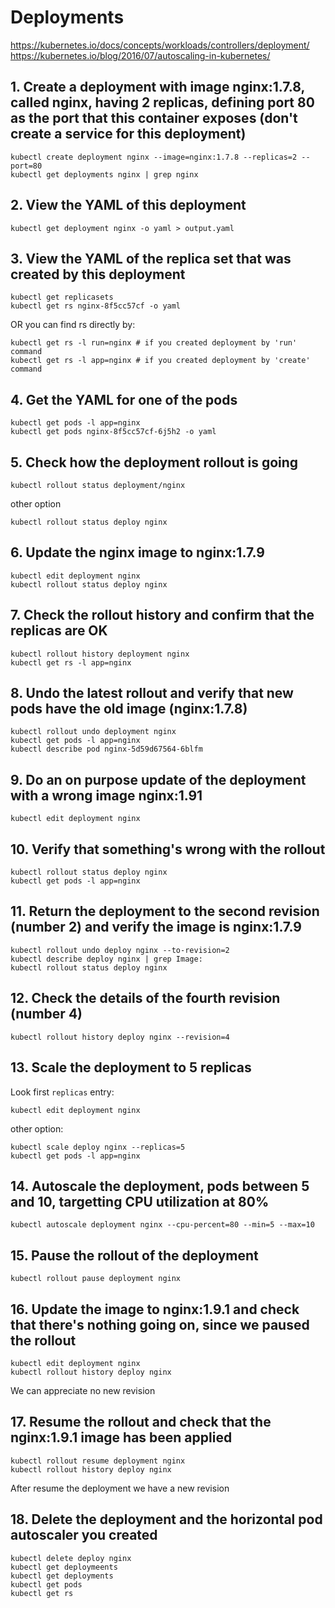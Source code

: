 # Deployments

https://kubernetes.io/docs/concepts/workloads/controllers/deployment/
https://kubernetes.io/blog/2016/07/autoscaling-in-kubernetes/

## 1. Create a deployment with image nginx:1.7.8, called nginx, having 2 replicas, defining port 80 as the port that this container exposes (don't create a service for this deployment)

```
kubectl create deployment nginx --image=nginx:1.7.8 --replicas=2 --port=80
kubectl get deployments nginx | grep nginx  
```

## 2. View the YAML of this deployment

```
kubectl get deployment nginx -o yaml > output.yaml
```

## 3. View the YAML of the replica set that was created by this deployment

```
kubectl get replicasets
kubectl get rs nginx-8f5cc57cf -o yaml 
```

OR you can find rs directly by:

```
kubectl get rs -l run=nginx # if you created deployment by 'run' command
kubectl get rs -l app=nginx # if you created deployment by 'create' command
```

## 4. Get the YAML for one of the pods

```
kubectl get pods -l app=nginx   
kubectl get pods nginx-8f5cc57cf-6j5h2 -o yaml  
```

## 5. Check how the deployment rollout is going

```
kubectl rollout status deployment/nginx
```

other option

```
kubectl rollout status deploy nginx
```

## 6. Update the nginx image to nginx:1.7.9

```
kubectl edit deployment nginx
kubectl rollout status deploy nginx
```

## 7. Check the rollout history and confirm that the replicas are OK

```
kubectl rollout history deployment nginx
kubectl get rs -l app=nginx
```

## 8. Undo the latest rollout and verify that new pods have the old image (nginx:1.7.8)

```
kubectl rollout undo deployment nginx
kubectl get pods -l app=nginx
kubectl describe pod nginx-5d59d67564-6blfm
```

## 9. Do an on purpose update of the deployment with a wrong image nginx:1.91

```
kubectl edit deployment nginx
```

## 10. Verify that something's wrong with the rollout

```
kubectl rollout status deploy nginx
kubectl get pods -l app=nginx
```

## 11. Return the deployment to the second revision (number 2) and verify the image is nginx:1.7.9

```
kubectl rollout undo deploy nginx --to-revision=2
kubectl describe deploy nginx | grep Image:
kubectl rollout status deploy nginx
```

## 12. Check the details of the fourth revision (number 4)

```
kubectl rollout history deploy nginx --revision=4
```

## 13. Scale the deployment to 5 replicas

Look first `replicas` entry:

```
kubectl edit deployment nginx
```

other option:

```
kubectl scale deploy nginx --replicas=5
kubectl get pods -l app=nginx
```

## 14. Autoscale the deployment, pods between 5 and 10, targetting CPU utilization at 80%

```
kubectl autoscale deployment nginx --cpu-percent=80 --min=5 --max=10
```

## 15. Pause the rollout of the deployment

```
kubectl rollout pause deployment nginx
```

## 16. Update the image to nginx:1.9.1 and check that there's nothing going on, since we paused the rollout

```
kubectl edit deployment nginx
kubectl rollout history deploy nginx 
```

We can appreciate no new revision

## 17. Resume the rollout and check that the nginx:1.9.1 image has been applied

```
kubectl rollout resume deployment nginx
kubectl rollout history deploy nginx 
```

After resume the deployment we have a new revision

## 18. Delete the deployment and the horizontal pod autoscaler you created

```
kubectl delete deploy nginx
kubectl get deploymeents  
kubectl get deployments
kubectl get pods  
kubectl get rs 
```